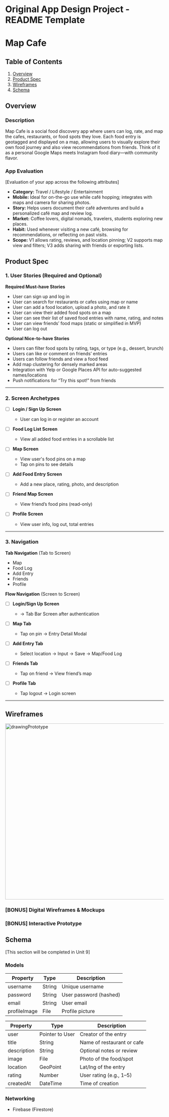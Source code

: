 Original App Design Project - README Template
===

# Map Cafe

## Table of Contents

1. [Overview](#Overview)
2. [Product Spec](#Product-Spec)
3. [Wireframes](#Wireframes)
4. [Schema](#Schema)

## Overview

### Description

Map Cafe is a social food discovery app where users can log, rate, and map the cafes, restaurants, or food spots they love. Each food entry is geotagged and displayed on a map, allowing users to visually explore their own food journey and also view recommendations from friends. Think of it as a personal Google Maps meets Instagram food diary—with community flavor.

### App Evaluation

[Evaluation of your app across the following attributes]

* **Category:** Travel / Lifestyle / Entertainment
* **Mobile:** Ideal for on-the-go use while café hopping; integrates with maps and camera for sharing photos.
* **Story:** Helps users document their café adventures and build a personalized café map and review log.
* **Market:** Coffee lovers, digital nomads, travelers, students exploring new places.
* **Habit:** Used whenever visiting a new café, browsing for recommendations, or reflecting on past visits.
* **Scope:** V1 allows rating, reviews, and location pinning; V2 supports map view and filters; V3 adds sharing with friends or exporting lists.


## Product Spec

### 1. User Stories (Required and Optional)

**Required Must-have Stories**

* User can sign up and log in
* User can search for restaurants or cafes using map or name
* User can add a food location, upload a photo, and rate it
* User can view their added food spots on a map
* User can see their list of saved food entries with name, rating, and notes
* User can view friends’ food maps (static or simplified in MVP)
* User can log out

**Optional Nice-to-have Stories**

* Users can filter food spots by rating, tags, or type (e.g., dessert, brunch)
* Users can like or comment on friends’ entries
* Users can follow friends and view a food feed
* Add map clustering for densely marked areas
* Integration with Yelp or Google Places API for auto-suggested names/locations
* Push notifications for “Try this spot!” from friends

---

### 2. Screen Archetypes

* [ ] **Login / Sign Up Screen**

  * User can log in or register an account

* [ ] **Food Log List Screen**

  * View all added food entries in a scrollable list
  
* [ ] **Map Screen**

  * View user's food pins on a map
  * Tap on pins to see details

* [ ] **Add Food Entry Screen**

  * Add a new place, rating, photo, and description

* [ ] **Friend Map Screen**

  * View friend’s food pins (read-only)

* [ ] **Profile Screen**

  * View user info, log out, total entries

---

### 3. Navigation

**Tab Navigation** (Tab to Screen)

* Map
* Food Log
* Add Entry
* Friends
* Profile

**Flow Navigation** (Screen to Screen)

* [ ] **Login/Sign Up Screen**

  * → Tab Bar Screen after authentication

* [ ] **Map Tab**

  * Tap on pin → Entry Detail Modal

* [ ] **Add Entry Tab**

  * Select location → Input → Save → Map/Food Log

* [ ] **Friends Tab**

  * Tap on friend → View friend’s map

* [ ] **Profile Tab**

  * Tap logout → Login screen

---

## Wireframes

<img width="1190" height="558" alt="drawingPrototype" src="https://github.com/user-attachments/assets/ec5431f8-76d2-46bb-82de-36b4434c454d" />

### [BONUS] Digital Wireframes & Mockups

### [BONUS] Interactive Prototype

## Schema 

[This section will be completed in Unit 9]

### Models

| Property     | Type   | Description            |
| ------------ | ------ | ---------------------- |
| username     | String | Unique username        |
| password     | String | User password (hashed) |
| email        | String | User email             |
| profileImage | File   | Profile picture        |

| Property    | Type            | Description                |
| ----------- | --------------- | -------------------------- |
| user        | Pointer to User | Creator of the entry       |
| title       | String          | Name of restaurant or cafe |
| description | String          | Optional notes or review   |
| image       | File            | Photo of the food/spot     |
| location    | GeoPoint        | Lat/lng of the entry       |
| rating      | Number          | User rating (e.g., 1–5)    |
| createdAt   | DateTime        | Time of creation           |


### Networking

-  Firebase (Firestore)
